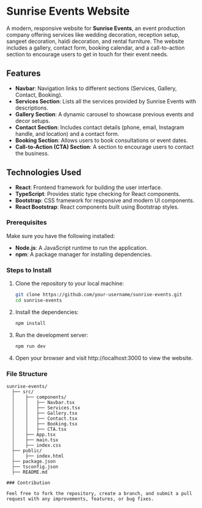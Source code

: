 # Sunrise Events Website

A modern, responsive website for **Sunrise Events**, an event production company offering services like wedding decoration, reception setup, sangeet decoration, haldi decoration, and rental furniture. The website includes a gallery, contact form, booking calendar, and a call-to-action section to encourage users to get in touch for their event needs.

## Features

- **Navbar**: Navigation links to different sections (Services, Gallery, Contact, Booking).
- **Services Section**: Lists all the services provided by Sunrise Events with descriptions.
- **Gallery Section**: A dynamic carousel to showcase previous events and decor setups.
- **Contact Section**: Includes contact details (phone, email, Instagram handle, and location) and a contact form.
- **Booking Section**: Allows users to book consultations or event dates.
- **Call-to-Action (CTA) Section**: A section to encourage users to contact the business.

## Technologies Used

- **React**: Frontend framework for building the user interface.
- **TypeScript**: Provides static type checking for React components.
- **Bootstrap**: CSS framework for responsive and modern UI components.
- **React Bootstrap**: React components built using Bootstrap styles.

### Prerequisites

Make sure you have the following installed:

- **Node.js**: A JavaScript runtime to run the application.
- **npm**: A package manager for installing dependencies.

### Steps to Install

1. Clone the repository to your local machine:

   ```bash
   git clone https://github.com/your-username/sunrise-events.git
   cd sunrise-events

2. Install the dependencies:

   ```bash
   npm install

3. Run the development server:

   ```bash
   npm run dev

4. Open your browser and visit http://localhost:3000 to view the website.

### File Structure

   ```pgsql
   sunrise-events/
     ├── src/
     │    ├── components/
     │    │   ├── Navbar.tsx
     │    │   ├── Services.tsx
     │    │   ├── Gallery.tsx
     │    │   ├── Contact.tsx
     │    │   ├── Booking.tsx
     │    │   ├── CTA.tsx
     │    ├── App.tsx
     │    ├── main.tsx
     │    ├── index.css
     ├── public/
     │    ├── index.html
     ├── package.json
     ├── tsconfig.json
     ├── README.md

### Contribution

Feel free to fork the repository, create a branch, and submit a pull request with any improvements, features, or bug fixes.
